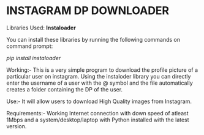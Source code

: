 # INSTAGRAM DP DOWNLOADER

Libraries Used:
**Instaloader**

You can install these libraries by running the following commands on command prompt:

*pip install instaloader*


Working:-
This is a very simple program to download the profile picture of a particular user on instagram. Using the instaloder library you can directly enter the username of a user with the @ symbol and the file automatically creates a folder containing the DP of the user.


Use:-
It will allow users to download High Quality images from Instagram.


Requirements:- 
Working Internet connection with down speed of atleast 1Mbps and a system/desktop/laptop with Python installed with the latest version.
